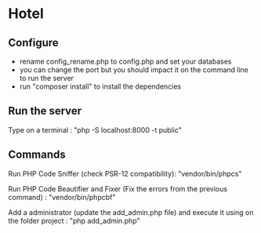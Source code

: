 # Hotel

## Configure
- rename config_rename.php to config.php and set your databases
- you can change the port but you should impact it on the command line to run the server
- run "composer install" to install the dependencies

## Run the server
Type on a terminal : 
"php -S localhost:8000 -t public"

## Commands
Run PHP Code Sniffer (check PSR-12 compatibility):
"vendor/bin/phpcs"

Run PHP Code Beautifier and Fixer (Fix the errors from the previous command) :
"vendor/bin/phpcbf"

Add a administrator (update the add_admin.php file) and execute it using on the folder project : 
"php add_admin.php"
